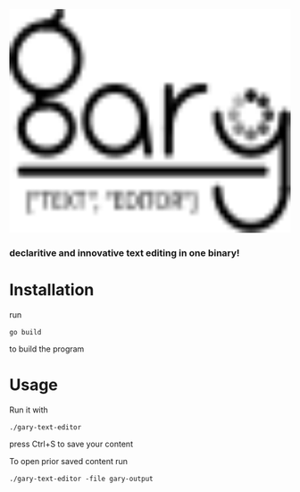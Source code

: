 <img alt="gary text editor" src="gary-text-editor.svg" height="400">
<h3> declaritive and innovative text editing in one binary! </h3>

# Installation

run
```nushell
go build
```
to build the program


# Usage
Run it with 
```nushell
./gary-text-editor
```

press Ctrl+S to save your content

To open prior saved content run
```nushe;;
./gary-text-editor -file gary-output
```
